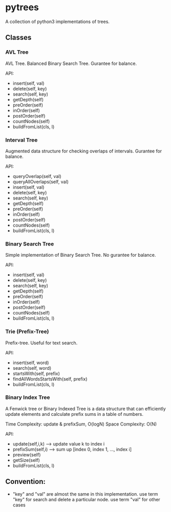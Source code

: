 # pytrees

A collection of python3 implementations of trees.

## Classes

### AVL Tree

AVL Tree. 
Balanced Binary Search Tree. Gurantee for balance.

API:

- insert(self, val)
- delete(self, key)
- search(self, key)
- getDepth(self)
- preOrder(self)
- inOrder(self)
- postOrder(self)
- countNodes(self)
- buildFromList(cls, l)

### Interval Tree

Augmented data structure for checking overlaps of intervals. Gurantee for balance.

API:

- queryOverlap(self, val)
- queryAllOverlaps(self, val)
- insert(self, val)
- delete(self, key)
- search(self, key)
- getDepth(self)
- preOrder(self)
- inOrder(self)
- postOrder(self)
- countNodes(self)
- buildFromList(cls, l)

### Binary Search Tree

Simple implementation of Binary Search Tree. No gurantee for balance.


API:

- insert(self, val)
- delete(self, key)
- search(self, key)
- getDepth(self)
- preOrder(self)
- inOrder(self)
- postOrder(self)
- countNodes(self)
- buildFromList(cls, l)

### Trie (Prefix-Tree)

Prefix-tree. Useful for text search.

API: 

- insert(self, word)
- search(self, word)
- startsWith(self, prefix)
- findAllWordsStartsWith(self, prefix)
- buildFromList(cls, l)

### Binary Index Tree

A Fenwick tree or Binary Indexed Tree is a data structure that can efficiently update elements and calculate prefix sums in a table of numbers.

Time Complexity: update & prefixSum, O(logN)
Space Complexity: O(N)

API: 

- update(self,i,k)  --> update value k to index i
- prefixSum(self,i) --> sum up [index 0, index 1, ..., index i]
- preview(self) 
- getSize(self)
- buildFromList(cls, l)

## Convention: 

- "key" and "val" are almost the same in this implementation. use term "key" for search and delete a particular node. use term "val" for other cases
